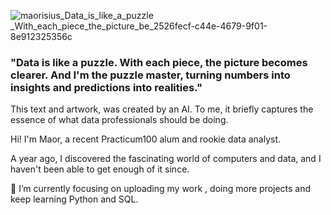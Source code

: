 
![maorisius_Data_is_like_a_puzzle _With_each_piece_the_picture_be_2526fecf-c44e-4679-9f01-8e912325356c](https://user-images.githubusercontent.com/117736223/218344200-8b7eecb5-8c0b-4ad1-8394-f91d696ebd10.png)

### "Data is like a puzzle. With each piece, the picture becomes clearer. And I'm the puzzle master, turning numbers into insights and predictions into realities."

This text and artwork, was created by an AI. 
To me, it briefly captures the essence of what data professionals should be doing.

Hi! 
I'm Maor, a recent Practicum100 alum and rookie data analyst.

A year ago, I discovered the fascinating world of computers and data, and I haven't been able to get enough of it since.

🔭 I’m currently focusing on uploading my work , doing more projects and keep learning Python and SQL.

<!--
**Maorisus/Maorisus** is a ✨ _special_ ✨ repository because its `README.md` (this file) appears on your GitHub profile.

Here are some ideas to get you started:

- 🔭 I’m currently working on:
 - Uploading my projects
 - 
- 🌱 I’m currently learning tablaue
- 👯 I’m looking to collaborate on ...
- 🤔 I’m looking for help with ...
- 💬 Ask me about ...
- 📫 How to reach me: ...
- 😄 Pronouns: ...
- ⚡ Fun fact: ...
-->
